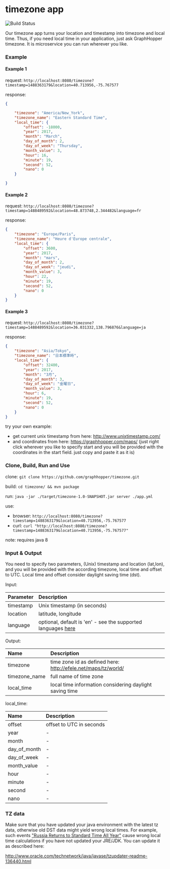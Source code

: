 timezone app
============
![Build Status](https://travis-ci.org/graphhopper/timezone.svg?branch=master)

Our timezone app turns your location and timestamp into timezone and local time. Thus, if you need local time in your application, just ask GraphHopper timezone. It is microservice you can run wherever you like.

### Example 

#### Example 1

request: `http://localhost:8080/timezone?timestamp=1488363179&location=40.713956,-75.767577`

response:

```json
{

    "timezone": "America/New_York",
    "timezone_name": "Eastern Standard Time",
    "local_time": {
        "offset": -18000,
        "year": 2017,
        "month": "March",
        "day_of_month": 2,
        "day_of_week": "Thursday",
        "month_value": 3,
        "hour": 16,
        "minute": 19,
        "second": 52,
        "nano": 0
    }

}

```

#### Example 2

request: `http://localhost:8080/timezone?timestamp=1488489592&location=48.873748,2.344482&language=fr`

response:

```json
{
    "timezone": "Europe/Paris",
    "timezone_name": "Heure d'Europe centrale",
    "local_time": {
        "offset": 3600,
        "year": 2017,
        "month": "mars",
        "day_of_month": 2,
        "day_of_week": "jeudi",
        "month_value": 3,
        "hour": 22,
        "minute": 19,
        "second": 52,
        "nano": 0
    }
}

```

#### Example 3

request: `http://localhost:8080/timezone?timestamp=1488489592&location=36.031332,138.796876&language=ja`

response:

```json
{
    "timezone": "Asia/Tokyo",
    "timezone_name": "日本標準時",
    "local_time": {
        "offset": 32400,
        "year": 2017,
        "month": "3月",
        "day_of_month": 3,
        "day_of_week": "金曜日",
        "month_value": 3,
        "hour": 6,
        "minute": 19,
        "second": 52,
        "nano": 0
    }
}

```

try your own example:
- get current unix timestamp from here: http://www.unixtimestamp.com/
- and coordinates from here: https://graphhopper.com/maps/ (just right click wherever you like to specify start and you will be provided with the coordinates in the start field. just copy and paste it as it is)


### Clone, Build, Run and Use

clone: `git clone https://github.com/graphhopper/timezone.git`

build: `cd timezone/ && mvn package`

run: `java -jar ./target/timezone-1.0-SNAPSHOT.jar server ./app.yml`

use: 

- browser: `http://localhost:8080/timezone?timestamp=1488363179&location=40.713956,-75.767577`
- curl: `curl "http://localhost:8080/timezone?timestamp=1488363179&location=40.713956,-75.767577"`

note: requires java 8

### Input & Output

You need to specify two parameters, (Unix) timestamp and location (lat,lon), and you will be provided with the according timezone, local time and offset to UTC. Local time and offset consider daylight saving time (dst).

Input:

Parameter | Description
:------|:-----
timestamp | Unix timestamp (in seconds)
location | latitude, longitude
language | optional, default is 'en' - see the supported languages [here](http://www.oracle.com/technetwork/java/javase/javase7locales-334809.html)

Output:

Name | Description
:------|:-----
timezone | time zone id as defined here: http://efele.net/maps/tz/world/
timezone_name | full name of time zone
local_time | local time information considering daylight saving time 

local_time:

Name | Description
:------|:-----
offset | offset to UTC in seconds
year | -
month | -
day_of_month | -
day_of_week | -
month_value | -
hour | -
minute | -
second | -
nano | -


### TZ data
Make sure that you have updated your java environment with the latest tz data, otherwise old DST data might yield wrong local times. For example, such events ["Russia Returns to Standard Time All Year"](https://www.timeanddate.com/news/time/russia-abandons-permanent-summer-time.html) cause wrong local time calculations if you have not updated your JRE/JDK. You can update it as described here:

http://www.oracle.com/technetwork/java/javase/tzupdater-readme-136440.html
